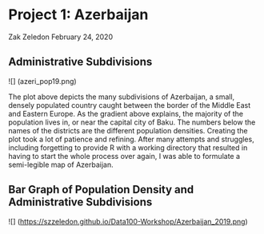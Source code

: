 # Project 1: Azerbaijan 

Zak Zeledon
February 24, 2020

## Administrative Subdivisions

![] (azeri_pop19.png)

The plot above depicts the many subdivisions of Azerbaijan, a small, densely populated country caught between the border of the Middle East and Eastern Europe. As the gradient above explains, the majority of the population lives in, or near the capital city of Baku. The numbers below the names of the districts are the different population densities. Creating the plot took a lot of patience and refining. After many attempts and struggles, including forgetting to provide R with a working directory that resulted in having to start the whole process over again, I was able to formulate a semi-legible map of Azerbaijan. 

## Bar Graph of Population Density and Administrative Subdivisions

![] (https://szzeledon.github.io/Data100-Workshop/Azerbaijan_2019.png)
